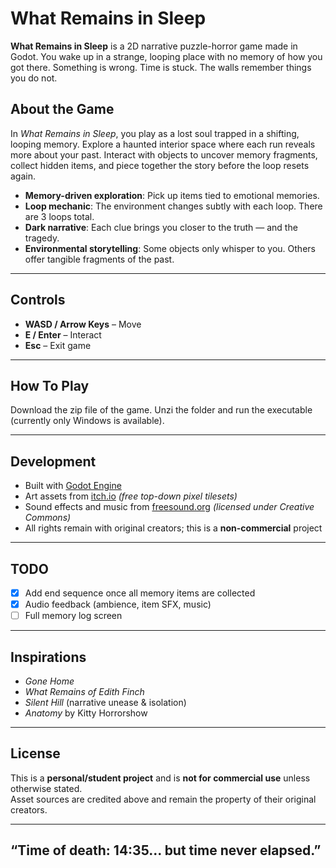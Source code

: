 # What Remains in Sleep

**What Remains in Sleep** is a 2D narrative puzzle-horror game made in Godot. You wake up in a strange, looping place with no memory of how you got there. Something is wrong. Time is stuck. The walls remember things you do not.

## About the Game

In *What Remains in Sleep*, you play as a lost soul trapped in a shifting, looping memory. Explore a haunted interior space where each run reveals more about your past. Interact with objects to uncover memory fragments, collect hidden items, and piece together the story before the loop resets again.

- **Memory-driven exploration**: Pick up items tied to emotional memories.
- **Loop mechanic**: The environment changes subtly with each loop. There are 3 loops total.
- **Dark narrative**: Each clue brings you closer to the truth — and the tragedy.
- **Environmental storytelling**: Some objects only whisper to you. Others offer tangible fragments of the past.

---

## Controls

- **WASD / Arrow Keys** – Move
- **E / Enter** – Interact
- **Esc** – Exit game

---

## How To Play

Download the zip file of the game.
Unzi the folder and run the executable (currently only Windows is available).

---

## Development

- Built with [Godot Engine](https://godotengine.org/)  
- Art assets from [itch.io](https://itch.io) *(free top-down pixel tilesets)*  
- Sound effects and music from [freesound.org](https://freesound.org) *(licensed under Creative Commons)*  
- All rights remain with original creators; this is a **non-commercial** project
---

## TODO

- [x] Add end sequence once all memory items are collected
- [x] Audio feedback (ambience, item SFX, music)
- [ ] Full memory log screen

---

## Inspirations

- *Gone Home*
- *What Remains of Edith Finch*
- *Silent Hill* (narrative unease & isolation)
- *Anatomy* by Kitty Horrorshow

---

## License

This is a **personal/student project** and is **not for commercial use** unless otherwise stated.  
Asset sources are credited above and remain the property of their original creators.

---

## “Time of death: 14:35... but time never elapsed.”

